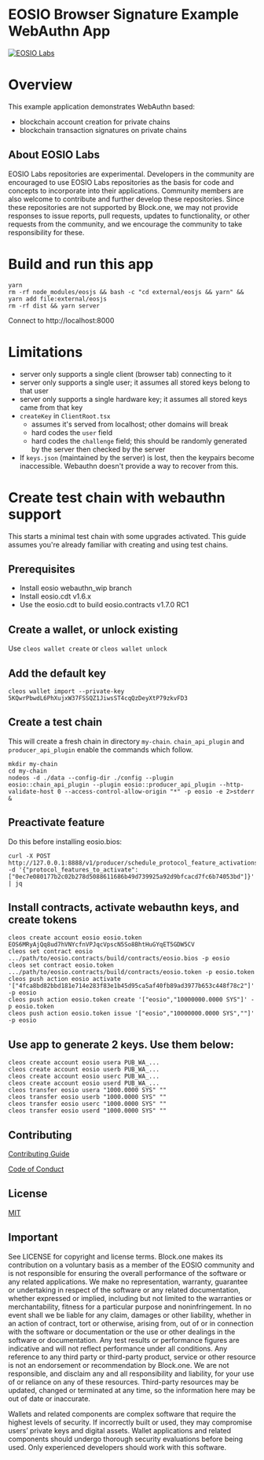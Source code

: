 # EOSIO Browser Signature Example WebAuthn App

[![EOSIO Labs](https://img.shields.io/badge/EOSIO-Labs-5cb3ff.svg)](#about-eosio-labs)

# Overview
 
This example application demonstrates WebAuthn based: 

- blockchain account creation for private chains
- blockchain transaction signatures on private chains

## About EOSIO Labs

EOSIO Labs repositories are experimental.  Developers in the community are encouraged to use EOSIO Labs repositories as the basis for code and concepts to incorporate into their applications. Community members are also welcome to contribute and further develop these repositories. Since these repositories are not supported by Block.one, we may not provide responses to issue reports, pull requests, updates to functionality, or other requests from the community, and we encourage the community to take responsibility for these.

# Build and run this app

```
yarn
rm -rf node_modules/eosjs && bash -c "cd external/eosjs && yarn" && yarn add file:external/eosjs
rm -rf dist && yarn server
```

Connect to http://localhost:8000

# Limitations

* server only supports a single client (browser tab) connecting to it
* server only supports a single user; it assumes all stored keys belong to that user
* server only supports a single hardware key; it assumes all stored keys came from that key
* `createKey` in `ClientRoot.tsx`
    * assumes it's served from localhost; other domains will break
    * hard codes the `user` field
    * hard codes the `challenge` field; this should be randomly generated by the server then checked by the server
* If `keys.json` (maintained by the server) is lost, then the keypairs become inaccessible. Webauthn doesn't provide a way to recover from this.

# Create test chain with webauthn support

This starts a minimal test chain with some upgrades activated. This guide assumes you're already familiar with creating and using test chains.

## Prerequisites

* Install eosio webauthn_wip branch
* Install eosio.cdt v1.6.x
* Use the eosio.cdt to build eosio.contracts v1.7.0 RC1

## Create a wallet, or unlock existing

Use `cleos wallet create` or `cleos wallet unlock`

## Add the default key

```
cleos wallet import --private-key 5KQwrPbwdL6PhXujxW37FSSQZ1JiwsST4cqQzDeyXtP79zkvFD3
```

## Create a test chain

This will create a fresh chain in directory `my-chain`. `chain_api_plugin` and `producer_api_plugin` enable the commands which follow.

```
mkdir my-chain
cd my-chain
nodeos -d ./data --config-dir ./config --plugin eosio::chain_api_plugin --plugin eosio::producer_api_plugin --http-validate-host 0 --access-control-allow-origin "*" -p eosio -e 2>stderr &
```

## Preactivate feature

Do this before installing eosio.bios:

```
curl -X POST http://127.0.0.1:8888/v1/producer/schedule_protocol_feature_activations -d '{"protocol_features_to_activate": ["0ec7e080177b2c02b278d5088611686b49d739925a92d9bfcacd7fc6b74053bd"]}' | jq
```

## Install contracts, activate webauthn keys, and create tokens

```
cleos create account eosio eosio.token EOS6MRyAjQq8ud7hVNYcfnVPJqcVpscN5So8BhtHuGYqET5GDW5CV
cleos set contract eosio .../path/to/eosio.contracts/build/contracts/eosio.bios -p eosio
cleos set contract eosio.token .../path/to/eosio.contracts/build/contracts/eosio.token -p eosio.token
cleos push action eosio activate '["4fca8bd82bbd181e714e283f83e1b45d95ca5af40fb89ad3977b653c448f78c2"]' -p eosio
cleos push action eosio.token create '["eosio","10000000.0000 SYS"]' -p eosio.token
cleos push action eosio.token issue '["eosio","10000000.0000 SYS",""]' -p eosio
```

## Use app to generate 2 keys. Use them below:

```
cleos create account eosio usera PUB_WA_...
cleos create account eosio userb PUB_WA_...
cleos create account eosio userc PUB_WA_...
cleos create account eosio userd PUB_WA_...
cleos transfer eosio usera "1000.0000 SYS" ""
cleos transfer eosio userb "1000.0000 SYS" ""
cleos transfer eosio userc "1000.0000 SYS" ""
cleos transfer eosio userd "1000.0000 SYS" ""
```
## Contributing

[Contributing Guide](./CONTRIBUTING.md)

[Code of Conduct](./CONTRIBUTING.md#conduct)

## License

[MIT](./LICENSE)

## Important

See LICENSE for copyright and license terms.  Block.one makes its contribution on a voluntary basis as a member of the EOSIO community and is not responsible for ensuring the overall performance of the software or any related applications.  We make no representation, warranty, guarantee or undertaking in respect of the software or any related documentation, whether expressed or implied, including but not limited to the warranties or merchantability, fitness for a particular purpose and noninfringement. In no event shall we be liable for any claim, damages or other liability, whether in an action of contract, tort or otherwise, arising from, out of or in connection with the software or documentation or the use or other dealings in the software or documentation.  Any test results or performance figures are indicative and will not reflect performance under all conditions.  Any reference to any third party or third-party product, service or other resource is not an endorsement or recommendation by Block.one.  We are not responsible, and disclaim any and all responsibility and liability, for your use of or reliance on any of these resources. Third-party resources may be updated, changed or terminated at any time, so the information here may be out of date or inaccurate.

Wallets and related components are complex software that require the highest levels of security.  If incorrectly built or used, they may compromise users’ private keys and digital assets. Wallet applications and related components should undergo thorough security evaluations before being used.  Only experienced developers should work with this software.
